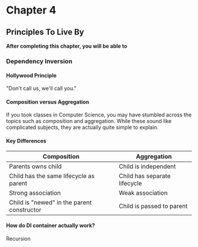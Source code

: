 # Chapter 4

## Principles To Live By

**After completing this chapter, you will be able to**

<!-- Introduction -->

### Dependency Inversion

#### Hollywood Principle

"Don't call us, we'll call you."

#### Composition versus Aggregation

If you took classes in Computer Science, you may have stumbled across the topics such as composition and aggregation. While these sound like complicated subjects, they are actually quite simple to explain.

#### Key Differences

| Composition | Aggregation |
| ----------- | ----------- |
| Parents owns child | Child is independent |
| Child has the same lifecycle as parent | Child has separate lifecycle |
| Strong association | Weak association |
| Child is "newed" in the parent constructor | Child is passed to parent |

#### How do DI container actually work?

Recursion
